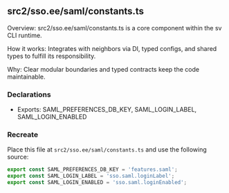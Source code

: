 ## src2/sso.ee/saml/constants.ts

Overview: src2/sso.ee/saml/constants.ts is a core component within the sv CLI runtime.

How it works: Integrates with neighbors via DI, typed configs, and shared types to fulfill its responsibility.

Why: Clear modular boundaries and typed contracts keep the code maintainable.

### Declarations

- Exports: SAML_PREFERENCES_DB_KEY, SAML_LOGIN_LABEL, SAML_LOGIN_ENABLED

### Recreate

Place this file at `src2/sso.ee/saml/constants.ts` and use the following source:

```ts
export const SAML_PREFERENCES_DB_KEY = 'features.saml';
export const SAML_LOGIN_LABEL = 'sso.saml.loginLabel';
export const SAML_LOGIN_ENABLED = 'sso.saml.loginEnabled';

```
